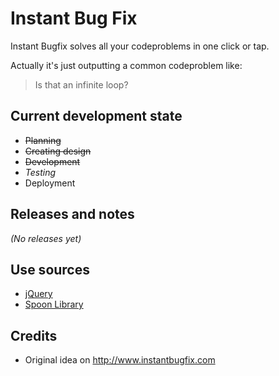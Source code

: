 Instant Bug Fix
=========

Instant Bugfix solves all your codeproblems in one click or tap.

Actually it's just outputting a common codeproblem like:

> Is that an infinite loop?

Current development state
----

* ~~Planning~~
* ~~Creating design~~
* ~~Development~~
* *Testing*
* Deployment

Releases and notes
----

*(No releases yet)*

Use sources
----
* [jQuery](http://www.jquery.com)
* [Spoon Library](http://www.spoon-library.com/)

Credits
----
* Original idea on http://www.instantbugfix.com
